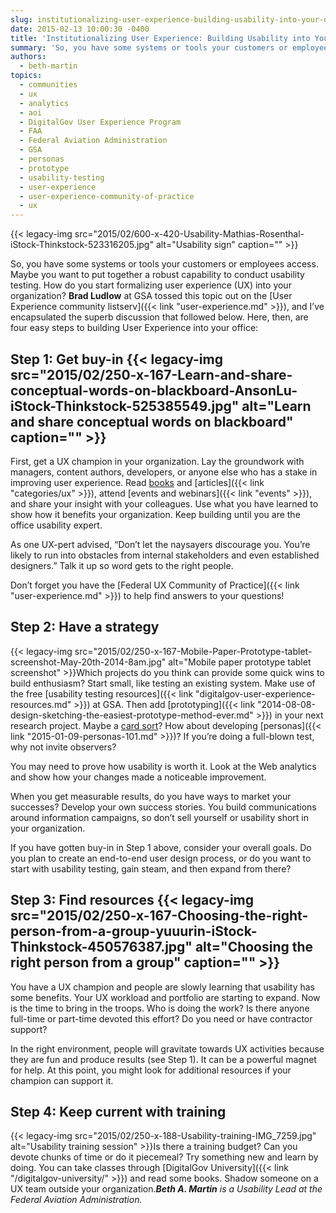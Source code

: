 ```yaml
---
slug: institutionalizing-user-experience-building-usability-into-your-organization
date: 2015-02-13 10:00:30 -0400
title: 'Institutionalizing User Experience: Building Usability into Your Organization'
summary: 'So, you have some systems or tools your customers or employees access. Maybe you want to put together a robust capability to conduct usability testing. How do you start formalizing user experience (UX) into your organization? Brad Ludlow at GSA tossed this topic out on the User Experience community listserv, and I&#8217;ve encapsulated the superb discussion that'
authors:
  - beth-martin
topics:
  - communities
  - ux
  - analytics
  - aoi
  - DigitalGov User Experience Program
  - FAA
  - Federal Aviation Administration
  - GSA
  - personas
  - prototype
  - usability-testing
  - user-experience
  - user-experience-community-of-practice
  - ux
---
```


{{< legacy-img src="2015/02/600-x-420-Usability-Mathias-Rosenthal-iStock-Thinkstock-523316205.jpg" alt="Usability sign" caption="" >}} 

So, you have some systems or tools your customers or employees access. Maybe you want to put together a robust capability to conduct usability testing. How do you start formalizing user experience (UX) into your organization? **Brad Ludlow** at GSA tossed this topic out on the [User Experience community listserv]({{< link "user-experience.md" >}}), and I&#8217;ve encapsulated the superb discussion that followed below. Here, then, are four easy steps to building User Experience into your office:

## Step 1: Get buy-in {{< legacy-img src="2015/02/250-x-167-Learn-and-share-conceptual-words-on-blackboard-AnsonLu-iStock-Thinkstock-525385549.jpg" alt="Learn and share conceptual words on blackboard" caption="" >}} 

First, get a UX champion in your organization. Lay the groundwork with managers, content authors, developers, or anyone else who has a stake in improving user experience. Read [books](http://uxmastery.com/resources/books/) and [articles]({{< link "categories/ux" >}}), attend [events and webinars]({{< link "events" >}}), and share your insight with your colleagues. Use what you have learned to show how it benefits your organization. Keep building until you are the office usability expert.

As one UX-pert advised, &#8220;Don’t let the naysayers discourage you. You’re likely to run into obstacles from internal stakeholders and even established designers.&#8221; Talk it up so word gets to the right people.

Don’t forget you have the [Federal UX Community of Practice]({{< link "user-experience.md" >}}) to help find answers to your questions!

## Step 2: Have a strategy

{{< legacy-img src="2015/02/250-x-167-Mobile-Paper-Prototype-tablet-screenshot-May-20th-2014-8am.jpg" alt="Mobile paper prototype tablet screenshot" >}}Which projects do you think can provide some quick wins to build enthusiasm? Start small, like testing an existing system. Make use of the free [usability testing resources]({{< link "digitalgov-user-experience-resources.md" >}}) at GSA. Then add [prototyping]({{< link "2014-08-08-design-sketching-the-easiest-prototype-method-ever.md" >}}) in your next research project. Maybe a [card sort](http://www.usability.gov/how-to-and-tools/methods/card-sorting.html)? How about developing [personas]({{< link "2015-01-09-personas-101.md" >}})? If you’re doing a full-blown test, why not invite observers?

You may need to prove how usability is worth it. Look at the Web analytics and show how your changes made a noticeable improvement.

When you get measurable results, do you have ways to market your successes? Develop your own success stories. You build communications around information campaigns, so don’t sell yourself or usability short in your organization.

If you have gotten buy-in in Step 1 above, consider your overall goals. Do you plan to create an end-to-end user design process, or do you want to start with usability testing, gain steam, and then expand from there?

## Step 3: Find resources {{< legacy-img src="2015/02/250-x-167-Choosing-the-right-person-from-a-group-yuuurin-iStock-Thinkstock-450576387.jpg" alt="Choosing the right person from a group" caption="" >}} 

You have a UX champion and people are slowly learning that usability has some benefits. Your UX workload and portfolio are starting to expand. Now is the time to bring in the troops. Who is doing the work? Is there anyone full-time or part-time devoted this effort? Do you need or have contractor support?

In the right environment, people will gravitate towards UX activities because they are fun and produce results (see Step 1). It can be a powerful magnet for help. At this point, you might look for additional resources if your champion can support it.

## Step 4: Keep current with training

{{< legacy-img src="2015/02/250-x-188-Usability-training-IMG_7259.jpg" alt="Usability training session" >}}Is there a training budget? Can you devote chunks of time or do it piecemeal? Try something new and learn by doing. You can take classes through [DigitalGov University]({{< link "/digitalgov-university/" >}}) and read some books. Shadow someone on a UX team outside your organization._**Beth A. Martin** is a Usability Lead at the Federal Aviation Administration._